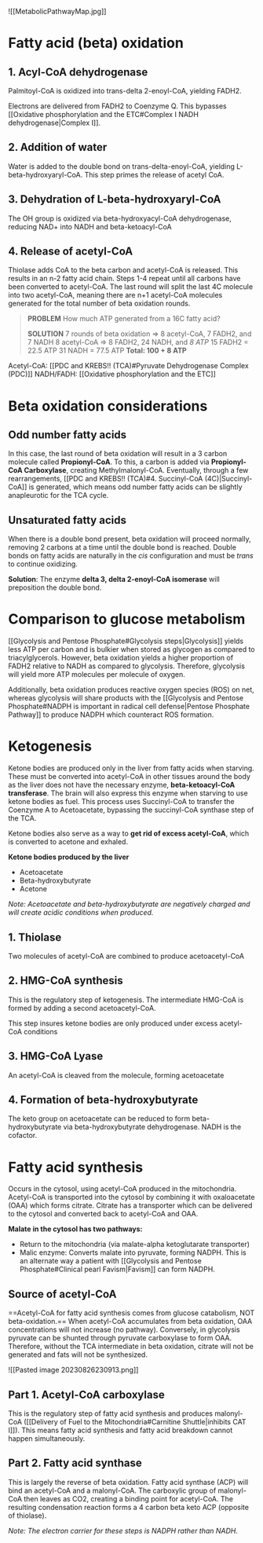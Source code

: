 ![[MetabolicPathwayMap.jpg]]
# Fatty acid (beta) oxidation
## 1. Acyl-CoA dehydrogenase
Palmitoyl-CoA is oxidized into trans-delta 2-enoyl-CoA, yielding FADH2.

Electrons are delivered from FADH2 to Coenzyme Q. This bypasses [[Oxidative phosphorylation and the ETC#Complex I NADH dehydrogenase|Complex I]]. 
## 2. Addition of water
Water is added to the double bond on trans-delta-enoyl-CoA, yielding L-beta-hydroxyaryl-CoA. This step primes the release of acetyl CoA.
## 3. Dehydration of L-beta-hydroxyaryl-CoA
The OH group is oxidized via beta-hydroxyacyl-CoA dehydrogenase, reducing NAD+ into NADH and beta-ketoacyl-CoA
## 4. Release of acetyl-CoA
Thiolase adds CoA to the beta carbon and acetyl-CoA is released. This results in an n-2 fatty acid chain. Steps 1-4 repeat until all carbons have been converted to acetyl-CoA. The last round will split the last 4C molecule into two acetyl-CoA, meaning there are n+1 acetyl-CoA molecules generated for the total number of beta oxidation rounds.

> **PROBLEM**
> How much ATP generated from a 16C fatty acid?
> 
> **SOLUTION**
> 7 rounds of beta oxidation => 8 acetyl-CoA, 7 FADH2, and 7 NADH
> 8 acetyl-CoA => 8 FADH2, 24 NADH, and *8 ATP*
> 15 FADH2 = 22.5 ATP
> 31 NADH = 77.5 ATP
> **Total: 100 + 8 ATP**

Acetyl-CoA: [[PDC and KREBS!! (TCA)#Pyruvate Dehydrogenase Complex (PDC)]]
NADH/FADH: [[Oxidative phosphorylation and the ETC]]
# Beta oxidation considerations
## Odd number fatty acids
In this case, the last round of beta oxidation will result in a 3 carbon molecule called **Propionyl-CoA**. To this, a carbon is added via **Propionyl-CoA Carboxylase**, creating Methylmalonyl-CoA. Eventually, through a few rearrangements, [[PDC and KREBS!! (TCA)#4. Succinyl-CoA (4C)|Succinyl-CoA]] is generated, which means odd number fatty acids can be slightly anapleurotic for the TCA cycle.
## Unsaturated fatty acids
When there is a double bond present, beta oxidation will proceed normally, removing 2 carbons at a time until the double bond is reached. Double bonds on fatty acids are naturally in the *cis* configuration and must be *trans* to continue oxidizing. 

**Solution**: The enzyme **delta 3, delta 2-enoyl-CoA isomerase** will preposition the double bond.
# Comparison to glucose metabolism
[[Glycolysis and Pentose Phosphate#Glycolysis steps|Glycolysis]] yields less ATP per carbon and is bulkier when stored as glycogen as compared to triacylglycerols. However, beta oxidation yields a higher proportion of FADH2 relative to NADH as compared to glycolysis. Therefore, glycolysis will yield more ATP molecules per molecule of oxygen.

Additionally, beta oxidation produces reactive oxygen species (ROS) on net, whereas glycolysis will share products with the [[Glycolysis and Pentose Phosphate#NADPH is important in radical cell defense|Pentose Phosphate Pathway]] to produce NADPH which counteract ROS formation.
# Ketogenesis
Ketone bodies are produced only in the liver from fatty acids when starving. These must be converted into acetyl-CoA in other tissues around the body as the liver does not have the necessary enzyme, **beta-ketoacyl-CoA transferase**. The brain will also express this enzyme when starving to use ketone bodies as fuel. This process uses Succinyl-CoA to transfer the Coenzyme A to Acetoacetate, bypassing the succinyl-CoA synthase step of the TCA.

Ketone bodies also serve as a way to **get rid of excess acetyl-CoA**, which is converted to acetone and exhaled.

**Ketone bodies produced by the liver**
- Acetoacetate
- Beta-hydroxybutyrate
- Acetone

*Note: Acetoacetate and beta-hydroxybutyrate are negatively charged and will create acidic conditions when produced.*
## 1. Thiolase
Two molecules of acetyl-CoA are combined to produce acetoacetyl-CoA
## 2. HMG-CoA synthesis
This is the regulatory step of ketogenesis. The intermediate HMG-CoA is formed by adding a second acetoacetyl-CoA.

This step insures ketone bodies are only produced under excess acetyl-CoA conditions
## 3. HMG-CoA Lyase
An acetyl-CoA is cleaved from the molecule, forming acetoacetate
## 4. Formation of beta-hydroxybutyrate
The keto group on acetoacetate can be reduced to form beta-hydroxybutyrate via beta-hydroxybutyrate dehydrogenase. NADH is the cofactor.
# Fatty acid synthesis
Occurs in the cytosol, using acetyl-CoA produced in the mitochondria. Acetyl-CoA is transported into the cytosol by combining it with oxaloacetate (OAA) which forms citrate. Citrate has a transporter which can be delivered to the cytosol and converted back to acetyl-CoA and OAA.

**Malate in the cytosol has two pathways:**
- Return to the mitochondria (via malate-alpha ketoglutarate transporter)
- Malic enzyme: Converts malate into pyruvate, forming NADPH. This is an alternate way a patient with [[Glycolysis and Pentose Phosphate#Clinical pearl Favism|Favism]] can form NADPH.
## Source of acetyl-CoA
==Acetyl-CoA for fatty acid synthesis comes from glucose catabolism, NOT beta-oxidation.== When acetyl-CoA accumulates from beta oxidation, OAA concentrations will not increase (no pathway). Conversely, in glycolysis pyruvate can be shunted through pyruvate carboxylase to form OAA. Therefore, without the TCA intermediate in beta oxidation, citrate will not be generated and fats will not be synthesized.

![[Pasted image 20230826230913.png]]
## Part 1. Acetyl-CoA carboxylase
This is the regulatory step of fatty acid synthesis and produces malonyl-CoA ([[Delivery of Fuel to the Mitochondria#Carnitine Shuttle|inhibits CAT I]]). This means fatty acid synthesis and fatty acid breakdown cannot happen simultaneously.
## Part 2. Fatty acid synthase
This is largely the reverse of beta oxidation. Fatty acid synthase (ACP) will bind an acetyl-CoA and a malonyl-CoA. The carboxylic group of malonyl-CoA then leaves as CO2, creating a binding point for acetyl-CoA. The resulting condensation reaction forms a 4 carbon beta keto ACP (opposite of thiolase).

*Note: The electron carrier for these steps is NADPH rather than NADH.*